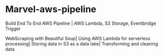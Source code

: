 # Marvel-aws-pipeline
Build End To End AWS Pipeline | AWS Lambda, S3 Storage, Eventbridge Trigger



WebScraping with Beautiful Soup|
Using AWS Lambda for serverless processing|
Storing data in S3 as a data lake|
Transforming and cleaning data
